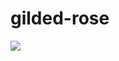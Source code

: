 # gilded-rose
<a href="https://codeclimate.com/github/dkwitt/gilded-rose/maintainability"><img src="https://api.codeclimate.com/v1/badges/767a264487efd661d2e9/maintainability" /></a>
